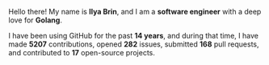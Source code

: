 Hello there! My name is **Ilya Brin**, and I am a **software engineer** with a deep love for **Golang**.

I have been using GitHub for the past **14 years**, and during that time, I have made **5207** contributions, opened **282** issues, submitted **168** pull requests, and contributed to **17** open-source projects.
